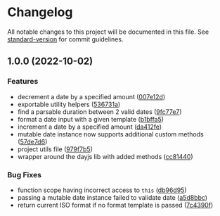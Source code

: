 # Changelog

All notable changes to this project will be documented in this file. See [standard-version](https://github.com/conventional-changelog/standard-version) for commit guidelines.

## 1.0.0 (2022-10-02)


### Features

* decrement a date by a specified amount ([007e12d](https://github.com/orison-networks/dayjs-simple/commit/007e12ddec89b23cca97e93c3eeec3987471c59d))
* exportable utility helpers ([536731a](https://github.com/orison-networks/dayjs-simple/commit/536731aede6d30238131466dd4be4bb165945f19))
* find a parsable duration between 2 valid dates ([9fc77e7](https://github.com/orison-networks/dayjs-simple/commit/9fc77e718c951bce3feeb155b8d738d407e80c0a))
* format a date input with a given template ([b1bffa5](https://github.com/orison-networks/dayjs-simple/commit/b1bffa56ebb3b665bba488d5a15a7072fb26b898))
* increment a date by a specified amount ([da412fe](https://github.com/orison-networks/dayjs-simple/commit/da412feca3092ed749e7b0dff12da51a96e126fb))
* mutable date instance now supports additional custom methods ([57de7d6](https://github.com/orison-networks/dayjs-simple/commit/57de7d671992a7293591dfef3356663ab58738aa))
* project utils file ([979f7b5](https://github.com/orison-networks/dayjs-simple/commit/979f7b5b42113fc779d5ba22d9e9173262d24da1))
* wrapper around the dayjs lib with added methods ([cc81440](https://github.com/orison-networks/dayjs-simple/commit/cc814400ed0df758d848dbde6ba99672ffee6908))


### Bug Fixes

* function scope having incorrect access to `this` ([db96d95](https://github.com/orison-networks/dayjs-simple/commit/db96d95cb160bbaf40b0dfb4816b08bdd2e991c3))
* passing a mutable date instance failed to validate date ([a5d8bbc](https://github.com/orison-networks/dayjs-simple/commit/a5d8bbc871596207002de9f624b05975e5b4b7e2))
* return current ISO format if no format template is passed ([7c4390f](https://github.com/orison-networks/dayjs-simple/commit/7c4390fba90f8ea9bf9d1bf82969c88a628ff019))
